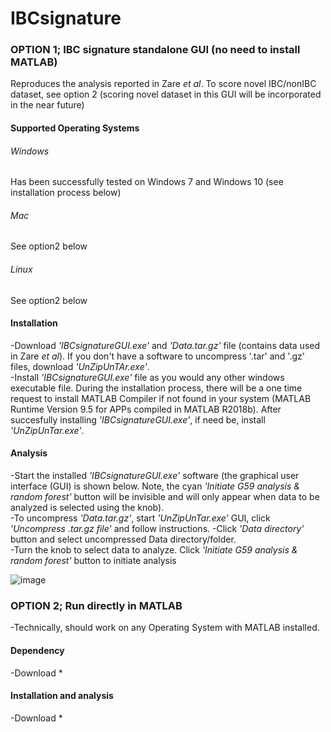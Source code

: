 # IBCsignature

### OPTION 1; IBC signature standalone GUI (no need to install MATLAB)
Reproduces the analysis reported in Zare *et al*. To score novel IBC/nonIBC dataset, see option 2 (scoring novel dataset in this GUI will be incorporated in the near future)
#### Supported Operating Systems
###### Windows
Has been successfully tested on Windows 7 and Windows 10 (see installation process below)
###### Mac
See option2 below
###### Linux
See option2 below

#### Installation
-Download *'IBCsignatureGUI.exe'* and *'Data.tar.gz'* file (contains data used in Zare *et al*). If you don't have a software to uncompress '.tar' and '.gz' files, download *'UnZipUnTAr.exe'*.  
-Install *'IBCsignatureGUI.exe'* file as you would any other windows executable file. During the installation process, there will be a one time request to install MATLAB Compiler if not found in your system (MATLAB Runtime Version 9.5 for APPs compiled in MATLAB R2018b). After succesfully installing *'IBCsignatureGUI.exe'*, if need be, install *'UnZipUnTar.exe'*. 
#### Analysis
-Start the installed *'IBCsignatureGUI.exe'* software (the graphical user interface (GUI) is shown below. Note, the cyan *'Initiate G59 analysis & random forest'* button will be invisible and will only appear when data to be analyzed is selected using the knob).  
-To uncompress *'Data.tar.gz'*, start *'UnZipUnTar.exe'* GUI, click *'Uncompress .tar.gz file'* and follow instructions. 
-Click *'Data directory'* button and select uncompressed Data directory/folder.   
-Turn the knob to select data to analyze. Click *'Initiate G59 analysis & random forest'* button to initiate analysis

 
![image](https://user-images.githubusercontent.com/68044059/128934089-49080c28-2775-40e6-b32e-f4e2091f044e.png)


### OPTION 2; Run directly in MATLAB
-Technically, should work on any Operating System with MATLAB installed.
#### Dependency
-Download *
#### Installation and analysis
-Download *
